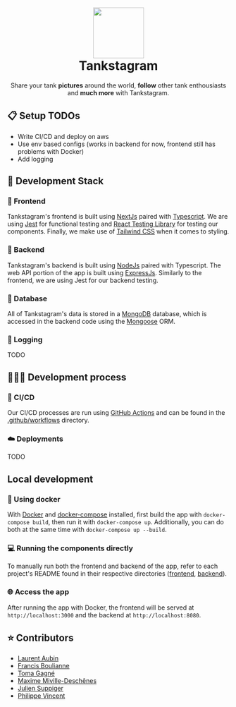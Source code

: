 <h1 align="center">
  <img src="https://raw.githubusercontent.com/laurentaubin/web2-temp/master/.github/images/Tankstagram-Logo.png" width="115px"/><br/>
  Tankstagram
</h1>
<p align="center">Share your tank <b>pictures</b> around the world, <b>follow</b> other tank enthousiasts and <b>much more</b> with Tankstagram.</p>

## 📋 Setup TODOs

- Write CI/CD and deploy on aws
- Use env based configs (works in backend for now, frontend still has problems with Docker)
- Add logging

## 🧰 Development Stack

### 🎨 Frontend

Tankstagram's frontend is built using [NextJs](https://nextjs.org/) paired with [Typescript](https://www.typescriptlang.org/). We are using [Jest](https://jestjs.io/) for functional testing and [React Testing Library](https://testing-library.com/docs/react-testing-library/intro/) for testing our components. Finally, we make use of [Tailwind CSS](https://tailwindcss.com/) when it comes to styling.

### 👾 Backend

Tankstagram's backend is built using [NodeJs](https://nodejs.org/en/) paired with Typescript. The web API portion of the app is built using [ExpressJs](https://expressjs.com/). Similarly to the frontend, we are using Jest for our backend testing.

### 💾 Database

All of Tankstagram's data is stored in a [MongoDB](https://www.mongodb.com/) database, which is accessed in the backend code using the [Mongoose](https://mongoosejs.com/) ORM.

### 📓 Logging

TODO

## 👨🏼‍💻 Development process

### 🔄 CI/CD

Our CI/CD processes are run using [GitHub Actions](https://github.com/features/actions) and can be found in the [.github/workflows](./.github/workflows) directory.

### ☁️ Deployments

TODO

## Local development

### 🐳 Using docker

With [Docker](https://docs.docker.com/get-docker/) and [docker-compose](https://docs.docker.com/compose/install/) installed,
first build the app with `docker-compose build`, then run it with `docker-compose up`. Additionally, you can do both at the same time with `docker-compose up --build`.

### 💻 Running the components directly

To manually run both the frontend and backend of the app, refer to each project's README found in their respective directories ([frontend](frontend), [backend](backend)).

### 🌐 Access the app

After running the app with Docker, the frontend will be served at `http://localhost:3000` and the backend at `http://localhost:8080`.

## ⭐️ Contributors

- [Laurent Aubin](https://github.com/laurentaubin)
- [Francis Boulianne](https://github.com/francisboulianne)
- [Toma Gagné](https://github.com/tomagagne)
- [Maxime Miville-Deschênes]()
- [Julien Suppiger]()
- [Philippe Vincent](https://github.com/Philrobots)
